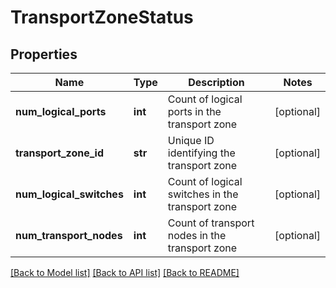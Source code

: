 # TransportZoneStatus

## Properties
Name | Type | Description | Notes
------------ | ------------- | ------------- | -------------
**num_logical_ports** | **int** | Count of logical ports in the transport zone | [optional] 
**transport_zone_id** | **str** | Unique ID identifying the transport zone | [optional] 
**num_logical_switches** | **int** | Count of logical switches in the transport zone | [optional] 
**num_transport_nodes** | **int** | Count of transport nodes in the transport zone | [optional] 

[[Back to Model list]](../README.md#documentation-for-models) [[Back to API list]](../README.md#documentation-for-api-endpoints) [[Back to README]](../README.md)

